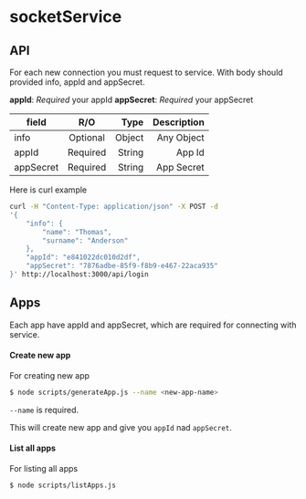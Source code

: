 # socketService

## API

For each new connection you must request to service.
With body should provided info, appId and appSecret.

**appId**: _Required_ your appId
**appSecret**: _Required_ your appSecret

| field         | R/O           | Type     | Description |
| ------------- |:-------------:| --------:| -----------:|
| info          | Optional      | Object   | Any Object  |
| appId         | Required      | String   | App Id      |
| appSecret     | Required      | String   | App Secret  |

Here is curl example

```sh
curl -H "Content-Type: application/json" -X POST -d 
'{
    "info": {
        "name": "Thomas",
        "surname": "Anderson"
    },
    "appId": "e841022dc010d2df",
    "appSecret": "7876adbe-85f9-f8b9-e467-22aca935"
}' http://localhost:3000/api/login
```


## Apps

Each app have appId and appSecret, which are required for connecting with service.

#### Create new app

For creating new app
```sh
$ node scripts/generateApp.js --name <new-app-name>
```

```--name``` is required.
 
This will create new app and give you ```appId``` nad ```appSecret```.
 
#### List all apps

For listing all apps
```sh
$ node scripts/listApps.js
```
